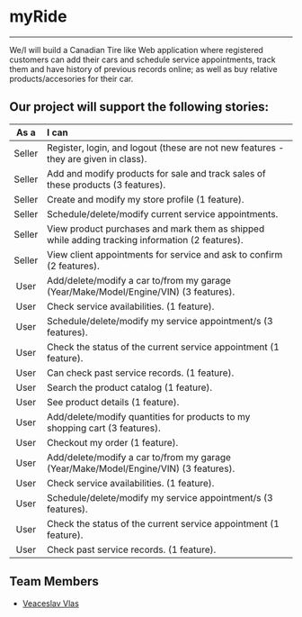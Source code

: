 # myRide
-------

We/I will build a Canadian Tire like Web application where registered customers can add their cars and schedule service appointments, track them and have history of previous records online; as well as buy relative products/accesories for their car.
## Our project will support the following stories:

| **As a** | **I can**                                                                                      |
|:--------:|:-----------------------------------------------------------------------------------------------|
|  Seller  | Register, login, and logout (these are not new features - they are given in class).            |
|  Seller  | Add and modify products for sale and track sales of these products (3 features).               |
|  Seller  | Create and modify my store profile (1 feature).                                                |
|  Seller  | Schedule/delete/modify current service appointments.                                           |
|  Seller  | View product purchases and mark them as shipped while adding tracking information (2 features).|
|  Seller  | View client appointments for service and ask to confirm (2 features).                          |
|  User    | Add/delete/modify a car to/from my garage (Year/Make/Model/Engine/VIN) (3 features).           |
|  User    | Check service availabilities. (1 feature).                                                     |
|  User    | Schedule/delete/modify my service appointment/s (3 features).                                  |
|  User    | Check the status of the current service appointment (1 feature).                               |
|  User    | Can check past service records. (1 feature).                                                   |
|  User    | Search the product catalog (1 feature).                                                        |
|  User    | See product details (1 feature).                                                               |
|  User    | Add/delete/modify quantities for products to my shopping cart (3 features).                    |
|  User    | Checkout my order (1 feature).                                                                 |
|  User    | Add/delete/modify a car to/from my garage (Year/Make/Model/Engine/VIN) (3 features).           |
|  User    | Check service availabilities. (1 feature).                                                     |
|  User    | Schedule/delete/modify my service appointment/s (3 features).                                  |
|  User    | Check the status of the current service appointment (1 feature).                               |
|  User    | Check past service records. (1 feature).                                                       |

## Team Members
- [Veaceslav Vlas](https://github.com/vlasslavic)